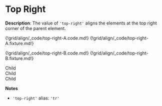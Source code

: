 # Top Right

__Description__: The value of `'top-right'` aligns the elements at the top right corner of the parent element.

{!grid/align/_code/top-right-A.code.md!}
{!grid/align/_code/top-right-A.fixture.md!}

{!grid/align/_code/top-right-B.code.md!}
{!grid/align/_code/top-right-B.fixture.md!}

<div class="align-ex-top-right">
  <div class="child">Child</div>
  <div class="child">Child</div>
  <div class="child">Child</div>
</div>

__Notes__

+ `'top-right'` alias: `'tr'`

<div class="cf"></div>
<div class="end"></div>

